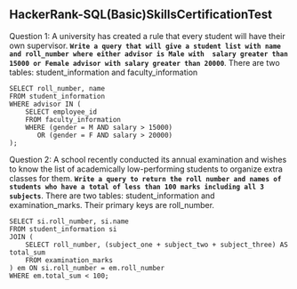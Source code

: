## HackerRank-SQL(Basic)SkillsCertificationTest

Question 1: A university has created a rule that every student will have their own supervisor. **`Write a query that will give a student list with name and roll_number where either advisor is Male with 
salary greater than 15000 or Female advisor with salary greater than 20000`**. There are two tables: student_information and faculty_information 

```
SELECT roll_number, name
FROM student_information
WHERE advisor IN (
    SELECT employee_id
    FROM faculty_information
    WHERE (gender = M AND salary > 15000)
       OR (gender = F AND salary > 20000)
);
```

Question 2: A school recently conducted its annual examination and wishes to know the list of academically low-performing students to organize extra classes for them. 
**`Write a query to return the roll number and names of students who have a total of less than 100 marks including all 3 subjects`**. There are two tables: student_information and examination_marks. 
Their primary keys are roll_number.

```
SELECT si.roll_number, si.name
FROM student_information si
JOIN (
    SELECT roll_number, (subject_one + subject_two + subject_three) AS total_sum
    FROM examination_marks
) em ON si.roll_number = em.roll_number
WHERE em.total_sum < 100;
```
